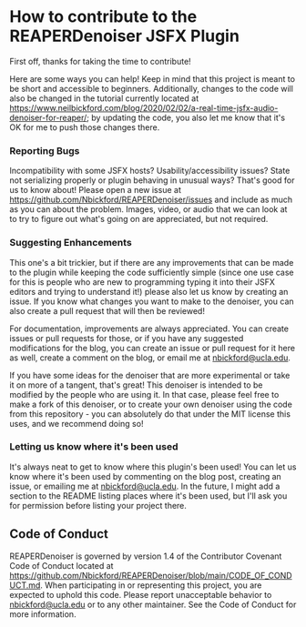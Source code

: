 # How to contribute to the REAPERDenoiser JSFX Plugin

First off, thanks for taking the time to contribute!

Here are some ways you can help! Keep in mind that this project is meant to be short and accessible to beginners.
Additionally, changes to the code will also be changed in the tutorial currently located at https://www.neilbickford.com/blog/2020/02/02/a-real-time-jsfx-audio-denoiser-for-reaper/;
by updating the code, you also let me know that it's OK for me to push those changes there.

### Reporting Bugs
Incompatibility with some JSFX hosts? Usability/accessibility issues? State not serializing properly or plugin behaving in
unusual ways? That's good for us to know about! Please open a new issue at https://github.com/Nbickford/REAPERDenoiser/issues
and include as much as you can about the problem. Images, video, or audio that we can look at to try to figure out what's going
on are appreciated, but not required.

### Suggesting Enhancements
This one's a bit trickier, but if there are any improvements that can be made to the plugin while keeping the code
sufficiently simple (since one use case for this is people who are new to programming typing it into their JSFX editors
and trying to understand it!) please also let us know by creating an issue. If you know what changes you want to make to
the denoiser, you can also create a pull request that will then be reviewed!

For documentation, improvements are always appreciated. You can create issues or pull requests for those, or if you have
any suggested modifications for the blog, you can create an issue or pull request for it here as well, create a comment
on the blog, or email me at <nbickford@ucla.edu>.

If you have some ideas for the denoiser that are more experimental or take it on more of a tangent, that's great! This
denoiser is intended to be modified by the people who are using it. In that case, please feel free to make a fork of this
denoiser, or to create your own denoiser using the code from this repository - you can absolutely do that under the MIT
license this uses, and we recommend doing so!

### Letting us know where it's been used
It's always neat to get to know where this plugin's been used! You can let us know where it's been used by commenting on the
blog post, creating an issue, or emailing me at <nbickford@ucla.edu>. In the future, I might add a section to the README listing
places where it's been used, but I'll ask you for permission before listing your project there.

## Code of Conduct
REAPERDenoiser is governed by version 1.4 of the Contributor Covenant Code of Conduct located at
https://github.com/Nbickford/REAPERDenoiser/blob/main/CODE_OF_CONDUCT.md. When participating in or representing this project,
you are expected to uphold this code. Please report unacceptable behavior to <nbickford@ucla.edu> or to any other maintainer.
See the Code of Conduct for more information.
